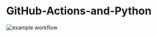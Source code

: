 # GitHub-Actions-and-Python

![example workflow](https://github.com/github/docs/actions/workflows/main.yml/badge.svg)
